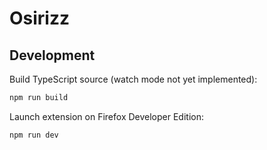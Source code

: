 # Osirizz

## Development

Build TypeScript source (watch mode not yet implemented):

```bash
npm run build
```

Launch extension on Firefox Developer Edition:

```bash
npm run dev
```
